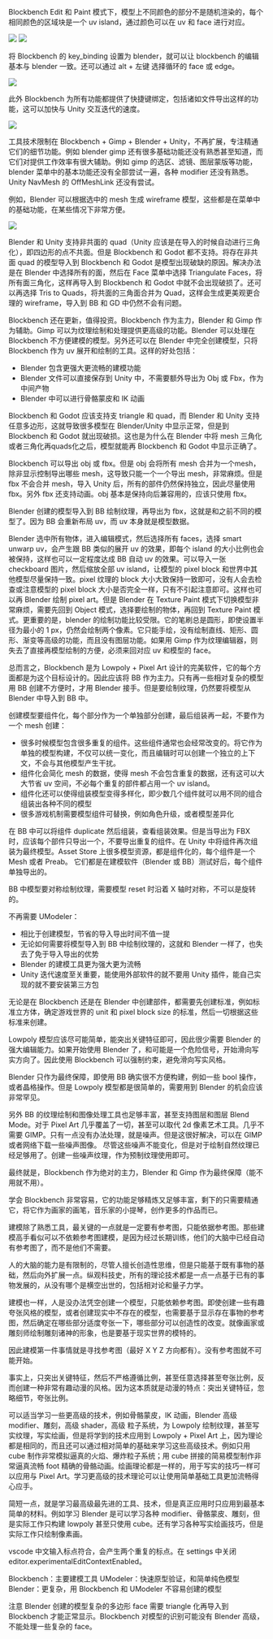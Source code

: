 Blockbench Edit 和 Paint 模式下，模型上不同颜色的部分不是随机渲染的，每个相同颜色的区域块是一个 uv island，通过颜色可以在 uv 和 face 进行对应。

![](image/uv_island1.png)
![](image/uv_island2.png)

将 Blockbench 的 key_binding 设置为 blender，就可以让 blockbench 的编辑基本与 blender 一致。还可以通过 alt + 左键 选择循环的 face 或 edge。

![](image/blender_key_binding.png)

此外 Blockbench 为所有功能都提供了快捷键绑定，包括诸如文件导出这样的功能，这可以加快与 Unity 交互迭代的速度。

![](image/key_binding.png)

工具技术限制在 Blockbench + Gimp + Blender + Unity，不再扩展，专注精通它们的细节功能。例如 blender gimp 还有很多基础功能还没有熟悉甚至知道，而它们对提供工作效率有很大辅助。例如 gimp 的选区、滤镜、图层蒙版等功能，blender 菜单中的基本功能还没有全部尝试一遍，各种 modifier 还没有熟悉。Unity NavMesh 的 OffMeshLink 还没有尝试。

例如，Blender 可以根据选中的 mesh 生成 wireframe 模型，这些都是在菜单中的基础功能，在某些情况下非常方便。

![](image/blender_wireframe.png)

Blender 和 Unity 支持非共面的 quad（Unity 应该是在导入的时候自动进行三角化），即四边形的点不共面。但是 Blockbench 和 Godot 都不支持。将存在非共面 quad 的模型导入到 Blockbench 和 Godot 是模型出现破缺的原因。解决办法是在 Blender 中选择所有的面，然后在 Face 菜单中选择 Triangulate Faces，将所有面三角化，这样再导入到 Blockbench 和 Godot 中就不会出现破损了。还可以再选择 Tris to Quads，将共面的三角面合并为 Quad，这样会生成更美观更合理的 wireframe，导入到 BB 和 GD 中仍然不会有问题。

Blockbench 还在更新，值得投资。Blockbench 作为主力，Blender 和 Gimp 作为辅助。Gimp 可以为纹理绘制和处理提供更高级的功能。Blender 可以处理在 Blockbench 不方便建模的模型。另外还可以在 Blender 中完全创建模型，只将 Blockbench 作为 uv 展开和绘制的工具。这样的好处包括：

- Blender 包含更强大更流畅的建模功能
- Blender 文件可以直接保存到 Unity 中，不需要额外导出为 Obj 或 Fbx，作为中间产物
- Blender 中可以进行骨骼蒙皮和 IK 动画

Blockbench 和 Godot 应该支持支 triangle 和 quad，而 Blender 和 Unity 支持任意多边形，这就导致很多模型在 Blender/Unity 中显示正常，但是到 Blockbench 和 Godot 就出现破损。这也是为什么在 Blender 中将 mesh 三角化或者三角化再quads化之后，模型就能再 Blockbench 和 Godot 中显示正确了。

Blockbench 可以导出 obj 或 fbx。但是 obj 会将所有 mesh 合并为一个mesh，除非显示控制导出哪些 mesh，这导致只能一个一个导出 mesh，非常麻烦。但是 fbx 不会合并 mesh，导入 Unity 后，所有的部件仍然保持独立，因此尽量使用 fbx。另外 fbx 还支持动画。obj 基本是保持向后兼容用的，应该只使用 fbx。

Blender 创建的模型导入到 BB 绘制纹理，再导出为 fbx，这就是和之前不同的模型了。因为 BB 会重新布局 uv，而 uv 本身就是模型数据。

Blender 选中所有物体，进入编辑模式，然后选择所有 faces，选择 smart unwarp uv，会产生跟 BB 类似的展开 uv 的效果，即每个 island 的大小比例也会被保持，这样也可以一定程度达成 BB 自动 uv 的效果。可以导入一张 checkboard 图片，然后缩放全部 uv island，让模型的 pixel block 和世界中其他模型尽量保持一致。pixel 纹理的 block 大小大致保持一致即可，没有人会去检查或注意模型的 pixel block 大小是否完全一样，只有不引起注意即可。这样也可以再 Blender 绘制 pixel art。但是 Blender 在 Texture Paint 模式下切换模型非常麻烦，需要先回到 Object 模式，选择要绘制的物体，再回到 Texture Paint 模式。更重要的是，blender 的绘制功能比较受限。它的笔刷总是圆形，即使设置半径为最小的 1 px，仍然会绘制两个像素。它只能手绘，没有绘制直线、矩形、圆形、渐变等高级的功能，而且没有图层功能。如果用 Gimp 作为纹理编辑器，则失去了直接再模型绘制的方便，必须来回对应 uv 和模型的 face。

总而言之，Blockbench 是为 Lowpoly + Pixel Art 设计的完美软件，它的每个方面都是为这个目标设计的。因此应该将 BB 作为主力。只有再一些相对复杂的模型用 BB 创建不方便时，才用 Blender 接手。但是要绘制纹理，仍然要将模型从 Blender 中导入到 BB 中。

创建模型要组件化，每个部分作为一个单独部分创建，最后组装再一起，不要作为一个 mesh 创建：

- 很多时候模型包含很多重复的组件。这些组件通常也会经常改变的。将它作为单独的模型构建，不仅可以统一变化，而且编辑时可以创建一个独立的上下文，不会与其他模型产生干扰。
- 组件化会简化 mesh 的数据，使得 mesh 不会包含重复的数据，还有这可以大大节省 uv 空间，不必每个重复的部件都占用一个 uv island。
- 组件化还可以使得组装模型变得多样化，即少数几个组件就可以用不同的组合组装出各种不同的模型
- 很多游戏机制需要模型组件可替换，例如角色升级，或者模型差异化

在 BB 中可以将组件 duplicate 然后组装，查看组装效果。但是当导出为 FBX 时，应该每个部件只导出一个，不要导出重复的组件。在 Unity 中将组件再次组装为最终模型。Asset Store 上很多模型资源，都是组件化的，每个组件是一个 Mesh 或者 Preab。
它们都是在建模软件（Blender 或 BB）测试好后，每个组件单独导出的。

BB 中模型要对称绘制纹理，需要模型 reset 时沿着 X 轴时对称，不可以是旋转的。

不再需要 UModeler：

- 相比于创建模型，节省的导入导出时间不值一提
- 无论如何需要将模型导入到 BB 中绘制纹理的，这就和 Blender 一样了，也失去了免于导入导出的优势
- Blender 的建模工具更为强大更为流畅
- Unity 迭代速度至关重要，能使用外部软件的就不要用 Unity 插件，能自己实现的就不要安装第三方包

无论是在 Blockbench 还是在 Blender 中创建部件，都需要先创建标准，例如标准立方体，确定游戏世界的 unit 和 pixel block size 的标准，然后一切根据这些标准来创建。

Lowpoly 模型应该尽可能简单，能突出关键特征即可，因此很少需要 Blender 的强大编辑能力。如果开始使用 Blender 了，和可能是一个危险信号，开始滑向写实方向了。因此使用 Blockbench 可以强制约束，避免滑向写实风格。

Blender 只作为最终保障，即使用 BB 确实很不方便构建，例如一些 bool 操作，或者晶格操作。但是 Lowpoly 模型都是很简单的，需要用到 Blender 的机会应该非常罕见。

另外 BB 的纹理绘制和图像处理工具也足够丰富，甚至支持图层和图层 Blend Mode。对于 Pixel Art 几乎覆盖了一切，甚至可以取代 2d 像素艺术工具。几乎不需要 GIMP。只有一点没有办法处理，就是噪声。但是这很好解决，可以在 GIMP 或者网络下载一些噪声图像。
尽管这些噪声不能变化，但是对于绘制自然纹理已经足够用了。创建一些噪声纹理，作为预制纹理使用即可。

最终就是，Blockbench 作为绝对的主力，Blender 和 Gimp 作为最终保障（能不用就不用）。

学会 Blockbench 非常容易，它的功能足够精炼又足够丰富，剩下的只需要精通它，将它作为画家的画笔，音乐家的小提琴，创作更多的作品而已。

建模除了熟悉工具，最关键的一点就是一定要有参考图，只能依据参考图。那些建模高手看似可以不依赖参考图建模，是因为经过长期训练，他们的大脑中已经自动有参考图了，而不是他们不需要。

人的大脑的能力是有限制的，尽管人擅长创造性思维，但是只能基于既有事物的基础，然后向外扩展一点。纵观科技史，所有的理论技术都是一点一点基于已有的事物发展的，从没有哪个是横空出世的，包括相对论和量子力学。

建模也一样，人是没办法凭空创建一个模型，只能依赖参考图。即使创建一些有趣夸张风格的模型，或者创建现实中不存在的模型，也需要基于显示存在事物的参考图，然后确定在哪些部分适度夸张一下，哪些部分可以创造性的改变。就像画家或雕刻师绘制雕刻诸神的形象，也是要基于现实世界的模特的。

因此建模第一件事情就是寻找参考图（最好 X Y Z 方向都有）。没有参考图就不可能开始。

事实上，只突出关键特征，然后不严格遵循比例，甚至任意选择甚至夸张比例，反而创建一种非常有趣动漫的风格。因为这本质就是动漫的特点：突出关键特征，忽略细节，夸张比例。

可以适当学习一些更高级的技术，例如骨骼蒙皮，IK 动画，Blender 高级 modifier、雕刻，高级 shader，高级 粒子系统，为 Lowpoly 绘制纹理，甚至写实纹理，写实绘画，但是将学到的技术应用到 Lowpoly + Pixel Art 上，因为理论都是相同的，而且还可以通过相对简单的基础来学习这些高级技术。例如只用 cube 制作非常模拟逼真的火焰、爆炸粒子系统；用 cube 拼接的简易模型制作非常逼真流畅 foot 精确的骨骼动画。绘画理论都是一样的，用于写实的技巧一样可以应用与 Pixel Art。学习更高级的技术理论可以让使用简单基础工具更加流畅得心应手。

简短一点，就是学习最高级最先进的工具、技术，但是真正应用时只应用到最基本简单的材料。例如学习 Blender 是可以学习各种 modifier、骨骼蒙皮、雕刻，但是实际工作只构建 lowpoly 甚至只使用 cube。还有学习各种写实绘画技巧，但是实际工作只绘制像素画。

vscode 中文输入标点符合，会产生两个重复的标点。在 settings 中关闭 editor.experimentalEditContextEnabled。

Blockbench：主要建模工具
UModeler：快速原型验证，和简单纯色模型
Blender：更复杂，用 Blockbench 和 UModeler 不容易创建的模型

注意 Blender 创建的模型复杂的多边形 face 需要 triangle 化再导入到 Blockbench 才能正常显示。Blockbench 对模型的识别可能没有 Blender 高级，不能处理一些复杂的 face。



